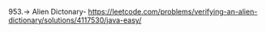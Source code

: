 953.-> Alien Dictonary-  https://leetcode.com/problems/verifying-an-alien-dictionary/solutions/4117530/java-easy/
